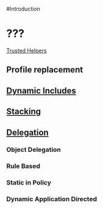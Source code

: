 #Introduction

# ???

[Trusted Helpers](Apparmortrustedhelpers)

## Profile replacement

## [Dynamic Includes](AppArmorDynamicIncludes)


## [Stacking](Apparmorstacking)

## [Delegation](Apparmordelegation)

### Object Delegation
### Rule Based


### Static in Policy

### Dynamic Application Directed


